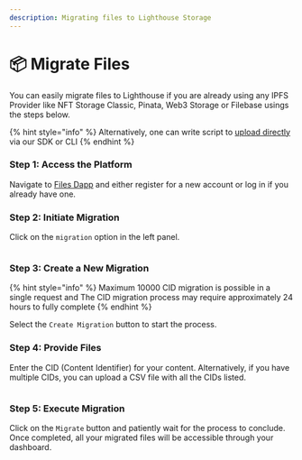 ```yaml
---
description: Migrating files to Lighthouse Storage
---
```


# 📦 Migrate Files

You can easily migrate files to Lighthouse if you are already using any IPFS Provider like NFT Storage Classic, Pinata, Web3 Storage or Filebase usings the steps below.&#x20;

{% hint style="info" %}
Alternatively, one can write script to [upload directly](upload-data/) via our SDK or CLI&#x20;
{% endhint %}

### Step 1: Access the Platform

Navigate to [Files Dapp](https://files.lighthouse.storage/) and either register for a new account or log in if you already have one.

### Step 2: Initiate Migration

Click on the `migration` option in the left panel.

<figure><img src="../.gitbook/assets/image (2).png" alt=""><figcaption></figcaption></figure>

### Step 3: Create a New Migration

{% hint style="info" %}
Maximum 10000 CID migration is possible in a single request and The CID migration process may require approximately 24 hours to fully complete
{% endhint %}

Select the `Create Migration` button to start the process.

### Step 4: Provide Files

Enter the CID (Content Identifier) for your content. Alternatively, if you have multiple CIDs, you can upload a CSV file with all the CIDs listed.

<figure><img src="../.gitbook/assets/image (4).png" alt=""><figcaption></figcaption></figure>

### Step 5: Execute Migration

Click on the `Migrate` button and patiently wait for the process to conclude. Once completed, all your migrated files will be accessible through your dashboard.

